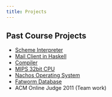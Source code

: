 ```yaml
---
title: Projects
---
```


Past Course Projects
--------------------
* [Scheme Interpreter](https://github.com/liuexp/CodePlayground/tree/master/haskell/schemer)
* [Mail Client in Haskell](https://github.com/liuexp/haskell-mailclient)
* [Compiler](http://acm.sjtu.edu.cn/compiler/)
* [MIPS 32bit CPU](http://acm.sjtu.edu.cn/mips/)
* [Nachos Operating System](http://acm.sjtu.edu.cn/nachos)
* [Fatworm Database](http://acm.sjtu.edu.cn/wiki/Fatworm_2013)
* ACM Online Judge 2011 (Team work)
